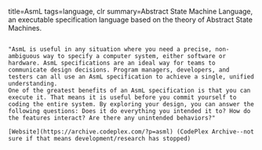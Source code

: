 title=AsmL
tags=language, clr
summary=Abstract State Machine Language, an executable specification language based on the theory of Abstract State Machines.
~~~~~~

"AsmL is useful in any situation where you need a precise, non-ambiguous way to specify a computer system, either software or hardware. AsmL specifications are an ideal way for teams to communicate design decisions. Program managers, developers, and testers can all use an AsmL specification to achieve a single, unified understanding.
One of the greatest benefits of an AsmL specification is that you can execute it. That means it is useful before you commit yourself to coding the entire system. By exploring your design, you can answer the following questions: Does it do everything you intended it to? How do the features interact? Are there any unintended behaviors?"

[Website](https://archive.codeplex.com/?p=asml) (CodePlex Archive--not sure if that means development/research has stopped)
